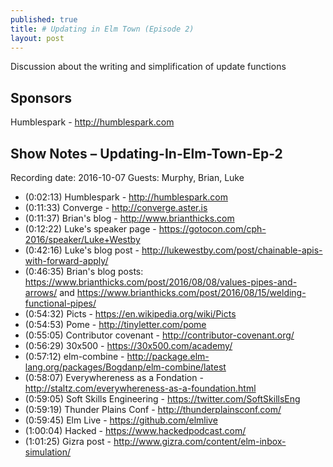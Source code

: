 ```yaml
---
published: true
title: # Updating in Elm Town (Episode 2)
layout: post
---
```


Discussion about the writing and simplification of update functions

## Sponsors

Humblespark - http://humblespark.com

## Show Notes – Updating-In-Elm-Town-Ep-2

Recording date: 2016-10-07
Guests: Murphy, Brian, Luke

- (0:02:13) Humblespark - http://humblespark.com
- (0:11:33) Converge - http://converge.aster.is
- (0:11:37) Brian's blog - http://www.brianthicks.com
- (0:12:22) Luke's speaker page - https://gotocon.com/cph-2016/speaker/Luke+Westby
- (0:42:16) Luke's blog post - http://lukewestby.com/post/chainable-apis-with-forward-apply/
- (0:46:35) Brian's blog posts: https://www.brianthicks.com/post/2016/08/08/values-pipes-and-arrows/ and https://www.brianthicks.com/post/2016/08/15/welding-functional-pipes/
- (0:54:32) Picts - https://en.wikipedia.org/wiki/Picts
- (0:54:53) Pome - http://tinyletter.com/pome
- (0:55:05) Contributor covenant - http://contributor-covenant.org/
- (0:56:29) 30x500 - https://30x500.com/academy/
- (0:57:12) elm-combine - http://package.elm-lang.org/packages/Bogdanp/elm-combine/latest
- (0:58:07) Everywhereness as a Fondation - http://staltz.com/everywhereness-as-a-foundation.html
- (0:59:05) Soft Skills Engineering - https://twitter.com/SoftSkillsEng
- (0:59:19) Thunder Plains Conf - http://thunderplainsconf.com/
- (0:59:45) Elm Live - https://github.com/elmlive
- (1:00:04) Hacked - https://www.hackedpodcast.com/
- (1:01:25) Gizra post - http://www.gizra.com/content/elm-inbox-simulation/


